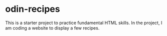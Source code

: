 # odin-recipes

This is a starter project to practice fundamental HTML skills. In the project, I am coding a website to display a few recipes.